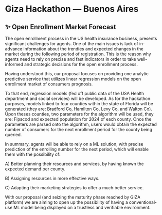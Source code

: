 # Giza Hackathon — Buenos Aires

## ✨ Open Enrollment Market Forecast

The open enrollment process in the US health insurance  business, presents significant challenges for agents.  One of the main issues is lack of in-advance information about the trendies and expected changes in the market during the following period of registration.   This is the reason why agents need to rely on precise and fast indicators in order to take well-informed and strategic decisions for the open enrollment process.

Having understood this, our proposal focuses on providing one analytic predictive service that utilizes linear regression models on the open enrollment market of consumers prognosis.

To that end, regression models (fed  off public data of the USA Health department and social services) will be developed.  As for the hackathon purposes, models linked to four counties within the state of Florida will be generated  (they are: Bradford Co, Hamilton Co, Levy Co, and Walton Co).  Upon theses counties, two parameters for the algorithm will be used, they are: Fipscod and expected population for 2024 of each county.  Once the parameters are parsed onto the algorithm, users would obtain the expected number of consumers for the next enrollment period for the county being queried.

In summary, agents will be able to rely on a ML solution, with precise prediction of the enrolling number for the next period, which will enable them with the possibility of:

A) Better planning their resources and services, by having known the expected demand per county.

B) Assigning resources in more effective ways.

C) Adapting their marketing strategies to offer a much better service.


With our proposal (and seizing the maturity phase reached by GIZA platform)  we are aiming to open up the possibility of having a conventional-use ML model being displayed on a trustless and verifiable environment.
